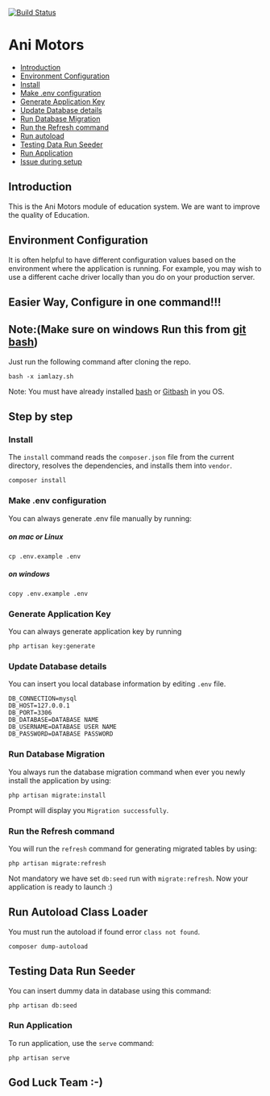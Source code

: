 
[![Build Status](https://travis-ci.org/fsdevelopers/ani-motors.svg?branch=master)](https://travis-ci.org/fsdevelopers/ani-motors)


# Ani Motors

* [Introduction](#introduction)
* [Environment Configuration](#environment-configuration)
* [Install](#install)
* [Make .env configuration](#make-.env-configuration)
* [Generate Application Key](#generate-application-key)
* [Update Database details](#update-database-details)
* [Run Database Migration](#run-database-migration)
* [Run the Refresh command](#run-the-refresh-command)
* [Run autoload](#run-autoload-class-loader)
* [Testing Data Run Seeder](#testing-data-run-seeder)
* [Run Application](#run-application)
* [Issue during setup](https://github.com/fsdevelopers/ani-motors/blob/master/issue_tracker.md)


## Introduction
This is the Ani Motors module of education system. We are want to improve the quality of Education.

## Environment Configuration
It is often helpful to have different configuration values based on the environment where the application is running. For example, you may wish to use a different cache driver locally than you do on your production server.

## Easier Way, Configure in one command!!!

## Note:(Make sure on windows Run this from <a href="https://git-for-windows.github.io/">git bash</a>)

Just run the following command after cloning the repo.

    bash -x iamlazy.sh

Note: You must have already installed [bash](#) or [Gitbash](#) in you OS.

## Step by step

### Install
The `install` command reads the `composer.json` file from the current directory, resolves the dependencies, and installs them into `vendor`.

    composer install

### Make .env configuration
You can always generate .env file manually by running:
##### on mac or Linux  
    cp .env.example .env
##### on windows
    
    copy .env.example .env
    
### Generate Application Key
You can always generate application key by running

    php artisan key:generate
    
### Update Database details
You can insert you local database information by editing `.env` file.

    DB_CONNECTION=mysql
    DB_HOST=127.0.0.1
    DB_PORT=3306
    DB_DATABASE=DATABASE NAME
    DB_USERNAME=DATABASE USER NAME
    DB_PASSWORD=DATABASE PASSWORD
    
### Run Database Migration
You always run the database migration command when ever you newly install the application by using:

    php artisan migrate:install
    
Prompt will display you `Migration successfully`.

### Run the Refresh command
You will run the `refresh` command for generating migrated tables by using:

    php artisan migrate:refresh
    
Not mandatory we have set `db:seed` run with `migrate:refresh`.
Now your application is ready to launch :)

## Run Autoload Class Loader
You must run the autoload if found error `class not found`.
    
    composer dump-autoload

## Testing Data Run Seeder
You can insert dummy data in database using this command:

    php artisan db:seed

### Run Application
To run application, use the `serve` command:
    
    php artisan serve

    
## God Luck Team :-)